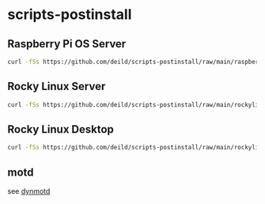 # scripts-postinstall

## Raspberry Pi OS Server

```sh
curl -fSs https://github.com/deild/scripts-postinstall/raw/main/raspberrypios-server-postinstall.sh | bash
```

## Rocky Linux Server 

```sh
curl -fSs https://github.com/deild/scripts-postinstall/raw/main/rockylinux-server-postinstall.sh | bash
```

## Rocky Linux Desktop 

```sh
curl -fSs https://github.com/deild/scripts-postinstall/raw/main/rockylinux-desktop-postinstall.sh | bash
```

## motd

see [dynmotd](https://github.com/deild/dynmotd)